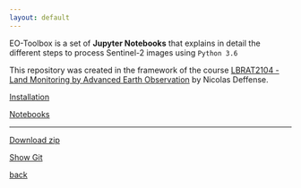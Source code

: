 ```yaml
---
layout: default
---
```


EO-Toolbox is a set of **Jupyter Notebooks** that explains in detail the different steps to process Sentinel-2 images using `Python 3.6`

This repository was created in the framework of the course [LBRAT2104 - Land Monitoring by Advanced Earth Observation](https://uclouvain.be/cours-2021-lbrat2104) by Nicolas Deffense.


[Installation](./installation.md)

[Notebooks](./notebooks.md)

---

[Download zip](site.github.zip_url)

[Show Git](site.github.repository_url)

[back](./)

